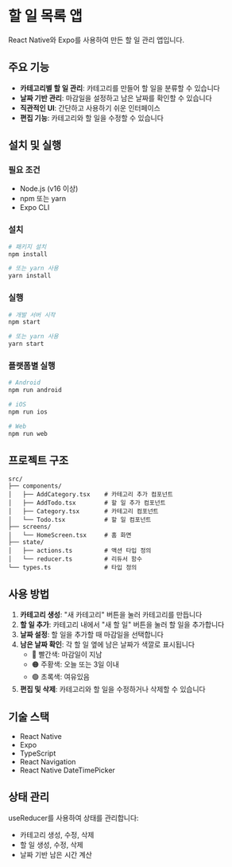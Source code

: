 # 할 일 목록 앱

React Native와 Expo를 사용하여 만든 할 일 관리 앱입니다.

## 주요 기능

- **카테고리별 할 일 관리**: 카테고리를 만들어 할 일을 분류할 수 있습니다
- **날짜 기반 관리**: 마감일을 설정하고 남은 날짜를 확인할 수 있습니다
- **직관적인 UI**: 간단하고 사용하기 쉬운 인터페이스
- **편집 기능**: 카테고리와 할 일을 수정할 수 있습니다

## 설치 및 실행

### 필요 조건
- Node.js (v16 이상)
- npm 또는 yarn
- Expo CLI

### 설치
```bash
# 패키지 설치
npm install

# 또는 yarn 사용
yarn install
```

### 실행
```bash
# 개발 서버 시작
npm start

# 또는 yarn 사용
yarn start
```

### 플랫폼별 실행
```bash
# Android
npm run android

# iOS
npm run ios

# Web
npm run web
```

## 프로젝트 구조

```
src/
├── components/
│   ├── AddCategory.tsx    # 카테고리 추가 컴포넌트
│   ├── AddTodo.tsx        # 할 일 추가 컴포넌트
│   ├── Category.tsx       # 카테고리 컴포넌트
│   └── Todo.tsx           # 할 일 컴포넌트
├── screens/
│   └── HomeScreen.tsx     # 홈 화면
├── state/
│   ├── actions.ts         # 액션 타입 정의
│   └── reducer.ts         # 리듀서 함수
└── types.ts               # 타입 정의
```

## 사용 방법

1. **카테고리 생성**: "새 카테고리" 버튼을 눌러 카테고리를 만듭니다
2. **할 일 추가**: 카테고리 내에서 "새 할 일" 버튼을 눌러 할 일을 추가합니다
3. **날짜 설정**: 할 일을 추가할 때 마감일을 선택합니다
4. **남은 날짜 확인**: 각 할 일 옆에 남은 날짜가 색깔로 표시됩니다
   - 🔴 빨간색: 마감일이 지남
   - 🟠 주황색: 오늘 또는 3일 이내
   - 🟢 초록색: 여유있음
5. **편집 및 삭제**: 카테고리와 할 일을 수정하거나 삭제할 수 있습니다

## 기술 스택

- React Native
- Expo
- TypeScript
- React Navigation
- React Native DateTimePicker

## 상태 관리

useReducer를 사용하여 상태를 관리합니다:
- 카테고리 생성, 수정, 삭제
- 할 일 생성, 수정, 삭제
- 날짜 기반 남은 시간 계산